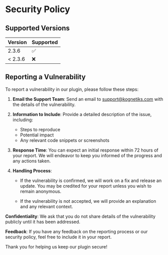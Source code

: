 # Security Policy

## Supported Versions

| Version   | Supported          |
|-----------|--------------------|
|   2.3.6   | :white_check_mark: |
| < 2.3.6   | :x:                |

## Reporting a Vulnerability

To report a vulnerability in our plugin, please follow these steps:

1. **Email the Support Team**: Send an email to [support@kognetiks.com](mailto:support@kognetiks.com) with the details of the vulnerability.

2. **Information to Include**: Provide a detailed description of the issue, including:

    - Steps to reproduce
    - Potential impact
    - Any relevant code snippets or screenshots

3. **Response Time**: You can expect an initial response within 72 hours of your report. We will endeavor to keep you informed of the progress and any actions taken.

4. **Handling Process**:

   - If the vulnerability is confirmed, we will work on a fix and release an update. You may be credited for your report unless you wish to remain anonymous.
   
   - If the vulnerability is not accepted, we will provide an explanation and any relevant context.

**Confidentiality**: We ask that you do not share details of the vulnerability publicly until it has been addressed.

**Feedback**: If you have any feedback on the reporting process or our security policy, feel free to include it in your report.

Thank you for helping us keep our plugin secure!
